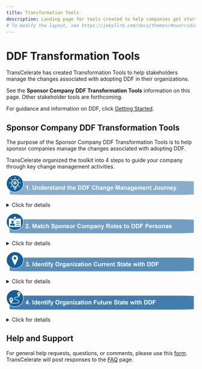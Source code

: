 ```yaml
---
title: Transformation Tools
description: Landing page for tools created to help companies get started with DDF and providing change management support
# To modify the layout, see https://jekyllrb.com/docs/themes/#overriding-theme-defaults
---
```

# DDF Transformation Tools

TransCelerate has created Transformation Tools to help stakeholders manage the changes associated with adopting DDF in their organizations. 

See the **Sponsor Company DDF Transformation Tools** information on this page. Other stakeholder tools are forthcoming.  

For guidance and information on DDF, click [Getting Started](getting-started.md). 

## Sponsor Company DDF Transformation Tools
The purpose of the Sponsor Company DDF Transformation Tools is to help sponsor companies manage the changes associated with adopting DDF.   

TransCelerate organized the toolkit into 4 steps to guide your company through key change management activities.

<img src="media\images\Toolkit Step 1.png" width=500>
<p></p>
<details>
<summary>Click for details</summary>
<p></p>
<table>
 <thead>
  <tr>
   <th>Topic</th>
   <th>Description</th>
  </tr>
  <tr>
   <td><strong>Purpose</strong></td>
   <td>Understand the stages toward adopting DDF to help create a potential roadmap toward a future state with DDF</td>
  </tr>
  <tr>
   <td><strong>Outcome</strong></td>
   <td>Clear understanding of the change management journey</td>
  </tr>
  <tr>
   <td><strong>Action Steps</strong></td>
   <td>Click here for the change management journey</td>
  </tr>
 </thead>
</table>
<p></p>
</details>
<p></p>

<img src="media\images\Toolkit Step 2.png" width=500>
<p></p>
<details>
<summary>Click for details</summary>
<p></p>
<table>
 <thead>
  <tr>
   <th>Topic</th>
   <th>Description</th>
  </tr>
  <tr>
   <td><strong>Purpose</strong></td>
   <td>Identify and match organizational functional areas to DDF personas</td>
  </tr>
  <tr>
   <td><strong>Outcome</strong></td>
   <td>Understand which of your organization's functional areas are impacted by adopting DDF</td>
  </tr>
  <tr>
   <td><strong>Action Steps</strong></td>
   <td>Click here for the DDF Personas: Sponsor Company Edition</td>
  </tr>
 </thead>
</table>
<p></p>
</details>
<p></p>

<img src="media\images\Toolkit Step 3.png" width=500>

<p></p>
<details>
<summary>Click for details</summary>
<p></p>
<table>
 <thead>
  <tr>
   <th>Topic</th>
   <th>Description</th>
  </tr>
  <tr>
   <td><strong>Purpose</strong></td>
   <td>Determine the current state of your organization on the DDF Change Management Journey</td>
  </tr>
  <tr>
   <td><strong>Outcome</strong></td>
   <td>Obtain a clear understanding of where your organization aligns to on the DDF Change Management Journey</td>
  </tr>
  <tr>
   <td><strong>Action Steps</strong></td>
   <td>Click here for an Organization Self-Assessment</td>
  </tr>
 </thead>
</table>
<p></p>
</details>
<p></p>

<img src="media\images\Toolkit Step 4.png" width=500>

<p></p>
<details>
<summary>Click for details</summary>
<p></p>
<table>
 <thead>
  <tr>
   <th>Topic</th>
   <th>Description</th>
  </tr>
  <tr>
   <td><strong>Purpose</strong></td>
   <td>Determine your organization's future state involving DDF</td>
  </tr>
  <tr>
   <td><strong>Outcome</strong></td>
   <td>Develop a high level roadmap for your organization regarding DDF</td>
  </tr>
  <tr>
   <td><strong>Action Steps</strong></td>
   <td>Use the DDF Change Management Journey and Current State information to create a future state roadmap</td>
  </tr>
 </thead>
</table>
<p></p>
</details>
<p></p>

## Help and Support

For general help requests, questions, or comments, please use this [form](https://www.transcelerate.com/assets/digital-data-flow-feedback-form/). TransCelerate will post responses to the [FAQ](faq.md) page.